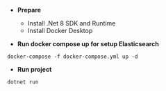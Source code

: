 - **Prepare**
  - Install .Net 8 SDK and Runtime
  - Install Docker Desktop

- **Run docker compose up for setup Elasticsearch**
```
docker-compose -f docker-compose.yml up -d
```

- **Run project**
```
dotnet run
```